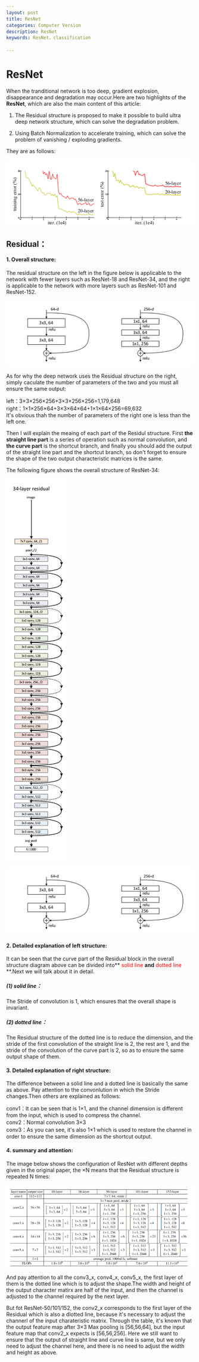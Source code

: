 ```yaml
---
layout: post
title: ResNet
categories: Computer Version
description: ResNet
keywords: ResNet，classification

---
```


# ResNet

When the tranditional network is too deep, gradient explosion, disappearance and degradation may occur.Here are two highlights of the **ResNet**, which are also the main content of this article:

1) The Residual structure is proposed to make it possible to build ultra deep network structure, which can solve the degradation problem.

2) Using Batch Normalization to accelerate training, which can solve the problem of vanishing / exploding gradients.

They are as follows:

![image-20200724194650066](/assets/img/image-20200724194650066.png)

## Residual：

#### 1. Overall structure:

The residual structure on the left in the figure below is applicable to the network with fewer layers such as ResNet-18 and ResNet-34, and the right is applicable to the network with more layers such as ResNet-101 and ResNet-152.

![image-20200724194327470](/assets/img/image-20200724194327470.png)

As for why the deep network uses the Residual structure on the right, simply caculate the number of parameters of the two and you must all ensure the same output: 

left：3×3×256×256+3×3×256×256=1,179,648<br>right：1×1×256×64+3×3×64×64+1×1×64×256=69,632<br>It's obvious thah the number of parameters of the right one is less than the left one.

Then I will explain the meaing of each part of the Residul structure. First **the straight line part** is a series of operation such as normal convolution, and **the curve part** is the shortcut branch, and finally you should add the output of the straight line part and the shortcut branch, so don't forget to ensure the shape of the two output characteristic matrices is the same.

The following figure shows the overall structure of ResNet-34:

![image-20200724200521083](/assets/img/image-20200724200521083.png)

![image-20200724194327470](/assets/img/image-20200724194327470.png)

#### 2. Detailed explanation of left structure:

It can be seen that the curve part of the Residual block in the overall structure diagram above can be divided into**<font color = "red" > solid line </font>**and**<font color = "red" > dotted line </font>**.Next we will talk about it in detail.

##### (1) solid line：

The Stride of convolution is 1, which ensures that the overall shape is invariant.

##### (2) dotted line：

The Residual structure of the dotted line is to reduce the dimension, and the stride of the first convolution of the straight line is 2, the rest are 1, and the stride of the convolution of the curve part is 2, so as to ensure the same output shape of them. 

#### 3.  Detailed explanation of right structure:

The difference between a solid line and a dotted line is basically the same as above. Pay attention to the convonlution in which the Stride changes.Then others are explained as follows:

conv1：It can be seen that is 1×1, and the channel dimension is different from the input, which is used to compress the channel.<br>
conv2：Normal convolution 3×3<br>
conv3：As you can see, it's also 1×1 which is used to restore the channel in order to ensure the same dimension as the shortcut output.

#### 4. summary and attention:

The image below shows the configuration of ResNet with different depths given in the original paper, the ×N means that the Residual structure is repeated N times:

![image-20200724201909926](/assets/img/image-20200724201909926.png)

And pay attention to all the conv3_x, conv4_x, conv5_x, the first layer of them  is the dotted line which is to adjust the shape.The width and height of the output character matirx are half of the input, and then the channel is adjusted to the channel required by the next layer.

But fot ResNet-50/101/152, the conv2_x corresponds to the first layer of the Residual which is also a dlotted line, because it's necessary to adjust the channerl of the input charateristic matrix. Through the table, it's known that the output feature map after 3×3 Max pooling is  [56,56,64], but the input feature map that conv2_x expects is [56,56,256]. Here we still want to ensure that the output of straight line and curve line is same, but we only need to adjust the channel here, and there is no need to adjust the width and height as above.


